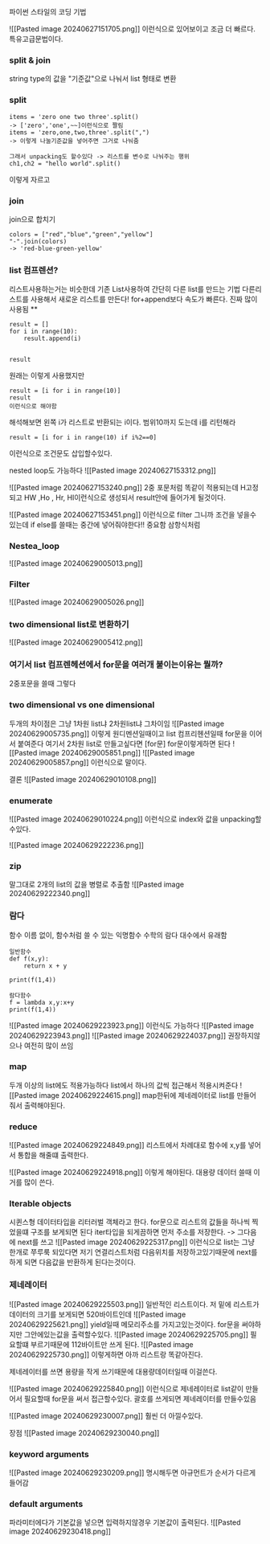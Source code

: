 파이썬 스타일의 코딩 기법

![[Pasted image 20240627151705.png]]
이런식으로 있어보이고 조금 더 빠르다.
특유고급문법이다.


### split & join
string type의 값을 "기준값"으로 나눠서 list 형태로 변환
### split
```
items = 'zero one two three'.split()
-> ['zero','one',~~]이런식으로 짤림
items = 'zero,one,two,three'.split(",")
-> 이렇게 나눌기준값을 넣어주면 그거로 나눠줌

그래서 unpacking도 할수있다 -> 리스트를 변수로 나눠주는 행위
ch1,ch2 = "hello world".split()

```
이렇게 자르고
### join
join으로 합치기
```
colors = ["red","blue","green","yellow"]
"-".join(colors)
-> 'red-blue-green-yellow'
```



### list 컴프렌션?
리스트사용하는거는 비슷한데
기존 List사용하여 간단히 다른 list를 만드는 기법
다른리스트를 사용해서 새로운 리스트를 만든다!
for+append보다 속도가 빠른다.
진짜 많이 사용됨 **
```
result = []
for i in range(10):
	result.append(i)


result
```
원래는 이렇게 사용했지만
```
result = [i for i in range(10)]
result 
이런식으로 해야함

```
해석해보면 왼쪽 i가 리스트로 반환되는 i이다. 범위10까지 도는데 i를 리턴해라
```
result = [i for i in range(10) if i%2==0]
```
이런식으로 조건문도 삽입할수있다.

nested loop도 가능하다 
![[Pasted image 20240627153312.png]]

![[Pasted image 20240627153240.png]]
2중 포문처럼 똑같이 적용되는데 H고정 되고 HW ,Ho , Hr, Hl이런식으로 생성되서 result안에 들어가게 될것이다.

![[Pasted image 20240627153451.png]]
이런식으로 filter 그니까 조건을 넣을수있는데 
if else를 쓸때는 중간에 넣어줘야한다!! 중요함 삼항식처럼

### Nestea_loop
![[Pasted image 20240629005013.png]]
### Filter
![[Pasted image 20240629005026.png]]

### two dimensional list로 변환하기
![[Pasted image 20240629005412.png]]
### 여기서 list 컴프렌헤션에서 for문을 여러개 붙이는이유는 뭘까?
2중포문을 쓸때 그렇다


### two dimensional vs one dimensional
두개의 차이점은 그냥 1차원 list냐 2차원list냐 그차이임
![[Pasted image 20240629005735.png]]
이렇게 원디멘션일때이고 list 컴프리헨션일때 for문을 이어서 붙여준다
여기서 2차원 list로 만들고싶다면 \[for문] for문이렇게하면 된다
![[Pasted image 20240629005851.png]]
![[Pasted image 20240629005857.png]]
이런식으로 말이다.

결론
![[Pasted image 20240629010108.png]]

### enumerate 
![[Pasted image 20240629010224.png]]
이런식으로 index와 값을 unpacking할수있다.

![[Pasted image 20240629222236.png]]

### zip 
말그대로 2개의 list의 값을 병렬로 추출함
![[Pasted image 20240629222340.png]]


### 람다 
함수 이름 없이, 함수처럼 쓸  수 있는 익명함수
수학의 람다 대수에서 유래함

```
일반함수
def f(x,y):
	return x + y

print(f(1,4))

람다함수
f = lambda x,y:x+y
print(f(1,4))
```

![[Pasted image 20240629223923.png]]
이런식도 가능하다
![[Pasted image 20240629223943.png]]
![[Pasted image 20240629224037.png]]
권장하지않으나 여전히 많이 쓰임

### map
두개 이상의 list에도 적용가능하다
list에서 하나의 값씩 접근해서 적용시켜준다
![[Pasted image 20240629224615.png]]
map한뒤에 제네레이터로 list를 만들어줘서 출력해야된다.


### reduce
![[Pasted image 20240629224849.png]]
리스트에서 차례대로 함수에 x,y를 넣어서 통합을 해줄떄 출력한다.

![[Pasted image 20240629224918.png]]
이렇게 해야된다.
대용량 데이터 쓸때 이거를 많이 쓴다.

### lterable objects
시퀸스형 데이터타입을 리터러벌 객체라고 한다. 
for문으로 리스트의 값들을 하나씩 찍었을떄
구조를 보게되면 된다
iter타입을 되게끔하면 먼저 주소를 저장한다. -> 그다음에 next를 쓰고 
![[Pasted image 20240629225317.png]]
이런식으로 list는 그냥 한개로 쭈루룩 되있다면
저기 연결리스트처럼 다음위치를 저장하고있기때문에 next를 하게 되면 다음값을 반환하게 된다는것이다.


### 제네레이터
![[Pasted image 20240629225503.png]]
일반적인 리스트이다.
저 밑에 리스트가 데이터의 크기를 보게되면 520바이트인데
![[Pasted image 20240629225621.png]]
yield일때 메모리주소를 가지고있는것이다.
for문을 써야하지만 그안에있는값을 출력할수있다.
![[Pasted image 20240629225705.png]]
필요할떄 부르기때문에 112바이트만 쓰게 된다.
![[Pasted image 20240629225730.png]]
이렇게하면 아까 리스트랑 똑같아진다.

제네레이터를 쓰면 용량을 작게 쓰기때문에 대용량데이터일때 이걸쓴다.

![[Pasted image 20240629225840.png]]
이런식으로 제네레이터로 list같이 만들어서 필요할때 for문을 써서 접근할수있다.
괄호를 쓰게되면 제네레이터를 만들수있음

![[Pasted image 20240629230007.png]]
훨씬 더 아낄수있다.

장점
![[Pasted image 20240629230040.png]]


### keyword arguments
![[Pasted image 20240629230209.png]]
명시해두면 아규먼트가 순서가 다르게 들어감
### default arguments
파라미터에다가 기본값을 넣으면 입력하지않경우 기본값이 출력된다.
![[Pasted image 20240629230418.png]]